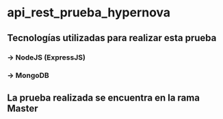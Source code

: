 # api_rest_prueba_hypernova

## Tecnologías utilizadas para realizar esta prueba
### -> NodeJS (ExpressJS)
### -> MongoDB

## La prueba realizada se encuentra en la rama Master
